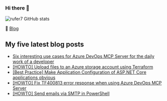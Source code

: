 ### Hi there 👋

<img alt="rufer7 GitHub stats" src="https://github-readme-stats.vercel.app/api?username=rufer7&count_private=true&show_icons=true&theme=dark&include_all_commits=true">

:newspaper: [Blog](https://blog.rufer.be/)

## My five latest blog posts

<!-- BLOG-POST-LIST:START -->
- [Six interesting use cases for Azure DevOps MCP Server for the daily work of a developer](https://blog.rufer.be/2025/07/07/six-interesting-use-cases-for-azure-devops-mcp-server-for-the-daily-work-of-a-developer/)
- [[HOWTO] Upload files to an Azure storage account using Terraform](https://blog.rufer.be/2025/06/26/howto-upload-files-to-an-azure-storage-account-using-terraform/)
- [[Best Practice] Make Application Configuration of ASP.NET Core applications obvious](https://blog.rufer.be/2025/06/20/best-practice-make-application-configuration-of-asp-net-core-applications-obvious/)
- [[HOWTO] Fix TF400813 error response when using Azure DevOps MCP Server](https://blog.rufer.be/2025/06/18/howto-fix-tf400813-error-response-when-using-azure-devops-mcp-server/)
- [[HOWTO] Send emails via SMTP in PowerShell](https://blog.rufer.be/2025/05/02/howto-send-emails-via-smtp-in-powershell/)
<!-- BLOG-POST-LIST:END -->
